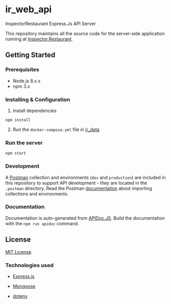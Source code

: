 # ir_web_api
InspectorRestaurant Express.Js API Server

This repository maintains all the source code for the server-side application running at [Inspector.Restaurant](http://inspector.restaurant).

## Getting Started

### Prerequisites
- Node.js 8.x.x
- npm 3.x

### Installing & Configuration
1) Install dependencies
```
npm install
```

2) Run the `docker-compose.yml` file in [ir_data](https://github.com/InspectorRestaurant/ir_data)

### Run the server
```
npm start
```

### Development
A [Postman](https://www.getpostman.com/) collection and environments (`dev` and `production`) are included in this repository to support API development - they are located in the `.postman` directory. Read the Postman [documentation](https://www.getpostman.com/docs/postman/collections/data_formats) about importing collections and environments.

### Documentation
Documentation is auto-generated from [APIDoc.JS](http://apidocjs.com). Build the documentation with the `npm run apidoc` command.

## License
[MIT License](http://opensource.org/licenses/MIT).

### Technologies used

- [Express.js](https://expressjs.com/)

- [Mongoose](http://mongoosejs.com/)

- [dotenv](https://www.npmjs.com/package/dotenv)
